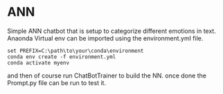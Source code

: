 # ANN
Simple ANN chatbot that is setup to categorize different emotions in text.
Anaonda Virtual env can be imported using the environment.yml file.

```shell
set PREFIX=C:\path\to\your\conda\environment
conda env create -f environment.yml
conda activate myenv
```
and then of course run ChatBotTrainer to build the NN. 
once done the Prompt.py file can be run to test it.
